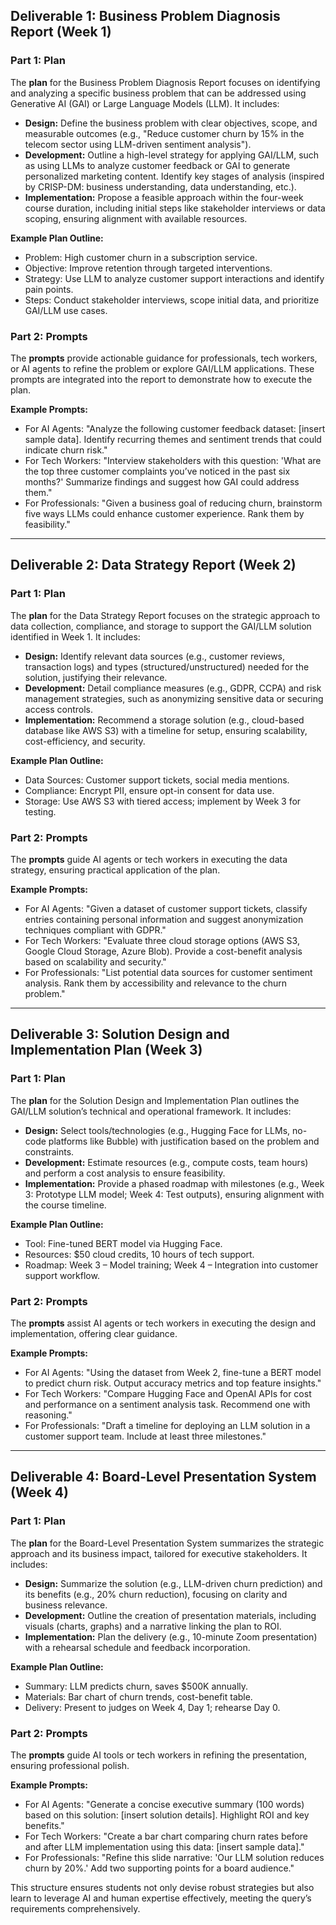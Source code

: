 ## Deliverable 1: Business Problem Diagnosis Report (Week 1)

### Part 1: Plan
The **plan** for the Business Problem Diagnosis Report focuses on identifying and analyzing a specific business problem that can be addressed using Generative AI (GAI) or Large Language Models (LLM). It includes:

- **Design:** Define the business problem with clear objectives, scope, and measurable outcomes (e.g., "Reduce customer churn by 15% in the telecom sector using LLM-driven sentiment analysis").
- **Development:** Outline a high-level strategy for applying GAI/LLM, such as using LLMs to analyze customer feedback or GAI to generate personalized marketing content. Identify key stages of analysis (inspired by CRISP-DM: business understanding, data understanding, etc.).
- **Implementation:** Propose a feasible approach within the four-week course duration, including initial steps like stakeholder interviews or data scoping, ensuring alignment with available resources.

**Example Plan Outline:**
- Problem: High customer churn in a subscription service.
- Objective: Improve retention through targeted interventions.
- Strategy: Use LLM to analyze customer support interactions and identify pain points.
- Steps: Conduct stakeholder interviews, scope initial data, and prioritize GAI/LLM use cases.

### Part 2: Prompts
The **prompts** provide actionable guidance for professionals, tech workers, or AI agents to refine the problem or explore GAI/LLM applications. These prompts are integrated into the report to demonstrate how to execute the plan.

**Example Prompts:**
- For AI Agents: "Analyze the following customer feedback dataset: [insert sample data]. Identify recurring themes and sentiment trends that could indicate churn risk."
- For Tech Workers: "Interview stakeholders with this question: 'What are the top three customer complaints you’ve noticed in the past six months?' Summarize findings and suggest how GAI could address them."
- For Professionals: "Given a business goal of reducing churn, brainstorm five ways LLMs could enhance customer experience. Rank them by feasibility."

---

## Deliverable 2: Data Strategy Report (Week 2)

### Part 1: Plan
The **plan** for the Data Strategy Report focuses on the strategic approach to data collection, compliance, and storage to support the GAI/LLM solution identified in Week 1. It includes:

- **Design:** Identify relevant data sources (e.g., customer reviews, transaction logs) and types (structured/unstructured) needed for the solution, justifying their relevance.
- **Development:** Detail compliance measures (e.g., GDPR, CCPA) and risk management strategies, such as anonymizing sensitive data or securing access controls.
- **Implementation:** Recommend a storage solution (e.g., cloud-based database like AWS S3) with a timeline for setup, ensuring scalability, cost-efficiency, and security.

**Example Plan Outline:**
- Data Sources: Customer support tickets, social media mentions.
- Compliance: Encrypt PII, ensure opt-in consent for data use.
- Storage: Use AWS S3 with tiered access; implement by Week 3 for testing.

### Part 2: Prompts
The **prompts** guide AI agents or tech workers in executing the data strategy, ensuring practical application of the plan.

**Example Prompts:**
- For AI Agents: "Given a dataset of customer support tickets, classify entries containing personal information and suggest anonymization techniques compliant with GDPR."
- For Tech Workers: "Evaluate three cloud storage options (AWS S3, Google Cloud Storage, Azure Blob). Provide a cost-benefit analysis based on scalability and security."
- For Professionals: "List potential data sources for customer sentiment analysis. Rank them by accessibility and relevance to the churn problem."

---

## Deliverable 3: Solution Design and Implementation Plan (Week 3)

### Part 1: Plan
The **plan** for the Solution Design and Implementation Plan outlines the GAI/LLM solution’s technical and operational framework. It includes:

- **Design:** Select tools/technologies (e.g., Hugging Face for LLMs, no-code platforms like Bubble) with justification based on the problem and constraints.
- **Development:** Estimate resources (e.g., compute costs, team hours) and perform a cost analysis to ensure feasibility.
- **Implementation:** Provide a phased roadmap with milestones (e.g., Week 3: Prototype LLM model; Week 4: Test outputs), ensuring alignment with the course timeline.

**Example Plan Outline:**
- Tool: Fine-tuned BERT model via Hugging Face.
- Resources: $50 cloud credits, 10 hours of tech support.
- Roadmap: Week 3 – Model training; Week 4 – Integration into customer support workflow.

### Part 2: Prompts
The **prompts** assist AI agents or tech workers in executing the design and implementation, offering clear guidance.

**Example Prompts:**
- For AI Agents: "Using the dataset from Week 2, fine-tune a BERT model to predict churn risk. Output accuracy metrics and top feature insights."
- For Tech Workers: "Compare Hugging Face and OpenAI APIs for cost and performance on a sentiment analysis task. Recommend one with reasoning."
- For Professionals: "Draft a timeline for deploying an LLM solution in a customer support team. Include at least three milestones."

---

## Deliverable 4: Board-Level Presentation System (Week 4)

### Part 1: Plan
The **plan** for the Board-Level Presentation System summarizes the strategic approach and its business impact, tailored for executive stakeholders. It includes:

- **Design:** Summarize the solution (e.g., LLM-driven churn prediction) and its benefits (e.g., 20% churn reduction), focusing on clarity and business relevance.
- **Development:** Outline the creation of presentation materials, including visuals (charts, graphs) and a narrative linking the plan to ROI.
- **Implementation:** Plan the delivery (e.g., 10-minute Zoom presentation) with a rehearsal schedule and feedback incorporation.

**Example Plan Outline:**
- Summary: LLM predicts churn, saves $500K annually.
- Materials: Bar chart of churn trends, cost-benefit table.
- Delivery: Present to judges on Week 4, Day 1; rehearse Day 0.

### Part 2: Prompts
The **prompts** guide AI tools or tech workers in refining the presentation, ensuring professional polish.

**Example Prompts:**
- For AI Agents: "Generate a concise executive summary (100 words) based on this solution: [insert solution details]. Highlight ROI and key benefits."
- For Tech Workers: "Create a bar chart comparing churn rates before and after LLM implementation using this data: [insert sample data]."
- For Professionals: "Refine this slide narrative: 'Our LLM solution reduces churn by 20%.' Add two supporting points for a board audience."


This structure ensures students not only devise robust strategies but also learn to leverage AI and human expertise effectively, meeting the query’s requirements comprehensively.
